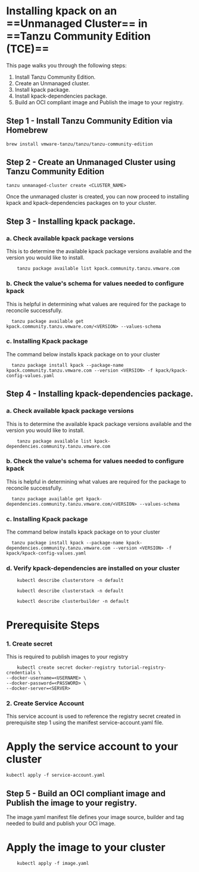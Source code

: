 # Installing kpack on an ==Unmanaged Cluster== in ==Tanzu Community Edition (TCE)==

This page walks you through the following steps:

1. Install Tanzu Community Edition.
2. Create an Unmanaged cluster.
3. Install kpack package.
4. Install kpack-dependencies package.
5. Build an OCI compliant image and Publish the image to your registry.


## Step 1 - Install Tanzu Community Edition via Homebrew

```shell
brew install vmware-tanzu/tanzu/tanzu-community-edition
```

## Step 2 - Create an Unmanaged Cluster using Tanzu Community Edition

```shell
tanzu unmanaged-cluster create <CLUSTER_NAME>
```

Once the unmanaged cluster is created, you can now proceed to installing kpack and kpack-dependencies packages on to your cluster. 

## Step 3 - Installing kpack package.

### a. Check available kpack package versions

This is to determine the available kpack package versions available and the version you would like to install.

```shell
    tanzu package available list kpack.community.tanzu.vmware.com
```

### b. Check the value's schema for values needed to configure kpack

This is helpful in determining what values are required for the package to reconcile successfully. 

```shell
  tanzu package available get kpack.community.tanzu.vmware.com/<VERSION> --values-schema
```

### c. Installing Kpack package

The command below installs kpack package on to your cluster
```shell
  tanzu package install kpack --package-name kpack.community.tanzu.vmware.com --version <VERSION> -f kpack/kpack-config-values.yaml
```

## Step 4 - Installing kpack-dependencies package.

### a. Check available kpack package versions

This is to determine the available kpack package versions available and the version you would like to install.

```shell
    tanzu package available list kpack-dependencies.community.tanzu.vmware.com
```

### b. Check the value's schema for values needed to configure kpack

This is helpful in determining what values are required for the package to reconcile successfully.

```shell
  tanzu package available get kpack-dependencies.community.tanzu.vmware.com/<VERSION> --values-schema
```

### c. Installing Kpack package

The command below installs kpack package on to your cluster
```shell
  tanzu package install kpack --package-name kpack-dependencies.community.tanzu.vmware.com --version <VERSION> -f kpack/kpack-config-values.yaml
```

### d. Verify kpack-dependencies are installed on your cluster

```shell
    kubectl describe clusterstore -n default
```

```shell
    kubectl describe clusterstack -n default
```

```shell
    kubectl describe clusterbuilder -n default
```

# Prerequisite Steps

### 1. Create secret
This is required to publish images to your registry

```shell
    kubectl create secret docker-registry tutorial-registry-credentials \
--docker-username=<USERNAME> \
--docker-password=<PASSWORD> \
--docker-server=<SERVER>
```

### 2. Create Service Account
This service account is used to reference the registry secret created in prerequisite step 1 using the manifest service-account.yaml file.

# Apply the service account to your cluster
```shell
kubectl apply -f service-account.yaml
```

## Step 5 - Build an OCI compliant image and Publish the image to your registry.

The image.yaml manifest file defines your image source, builder and tag needed to build and publish your OCI image.   

# Apply the image to your cluster
```shell
    kubectl apply -f image.yaml
```